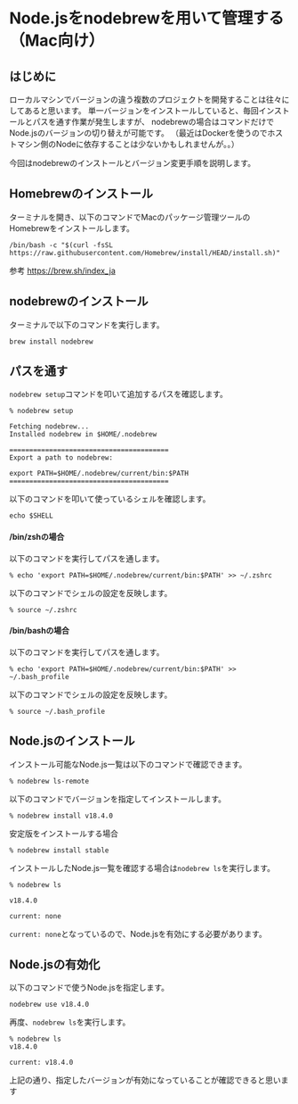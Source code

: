 # Node.jsをnodebrewを用いて管理する（Mac向け）
## はじめに
ローカルマシンでバージョンの違う複数のプロジェクトを開発することは往々にしてあると思います。
単一バージョンをインストールしていると、毎回インストールとパスを通す作業が発生しますが、
nodebrewの場合はコマンドだけでNode.jsのバージョンの切り替えが可能です。
（最近はDockerを使うのでホストマシン側のNodeに依存することは少ないかもしれませんが。。）

今回はnodebrewのインストールとバージョン変更手順を説明します。

## Homebrewのインストール
ターミナルを開き、以下のコマンドでMacのパッケージ管理ツールのHomebrewをインストールします。
```
/bin/bash -c "$(curl -fsSL https://raw.githubusercontent.com/Homebrew/install/HEAD/install.sh)"
```
参考
https://brew.sh/index_ja

## nodebrewのインストール
ターミナルで以下のコマンドを実行します。
```
brew install nodebrew 
```
## パスを通す
`nodebrew setup`コマンドを叩いて追加するパスを確認します。
```
% nodebrew setup

Fetching nodebrew...
Installed nodebrew in $HOME/.nodebrew

========================================
Export a path to nodebrew:

export PATH=$HOME/.nodebrew/current/bin:$PATH
========================================
```
以下のコマンドを叩いて使っているシェルを確認します。
```
echo $SHELL
```
#### /bin/zshの場合
以下のコマンドを実行してパスを通します。
```
% echo 'export PATH=$HOME/.nodebrew/current/bin:$PATH' >> ~/.zshrc
```
以下のコマンドでシェルの設定を反映します。
```
% source ~/.zshrc
```

#### /bin/bashの場合
以下のコマンドを実行してパスを通します。
```
% echo 'export PATH=$HOME/.nodebrew/current/bin:$PATH' >> ~/.bash_profile
```
以下のコマンドでシェルの設定を反映します。

```
% source ~/.bash_profile
```

## Node.jsのインストール
インストール可能なNode.js一覧は以下のコマンドで確認できます。
```
% nodebrew ls-remote
```
以下のコマンドでバージョンを指定してインストールします。
```
% nodebrew install v18.4.0
```
安定版をインストールする場合
```
% nodebrew install stable
```
インストールしたNode.js一覧を確認する場合は`nodebrew ls`を実行します。
```
% nodebrew ls

v18.4.0

current: none

```
`current: none`となっているので、Node.jsを有効にする必要があります。

## Node.jsの有効化
以下のコマンドで使うNode.jsを指定します。
```
nodebrew use v18.4.0
```
再度、`nodebrew ls`を実行します。
```
% nodebrew ls
v18.4.0

current: v18.4.0
```
上記の通り、指定したバージョンが有効になっていることが確認できると思います